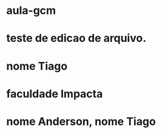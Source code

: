 # aula-gcm
# teste de edicao de arquivo.
# nome Tiago
# faculdade Impacta
# nome Anderson, nome Tiago
